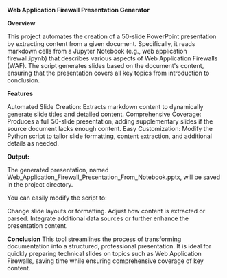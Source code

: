**Web Application Firewall Presentation Generator**

**Overview**

This project automates the creation of a 50-slide PowerPoint presentation by extracting content from a given document. Specifically, it reads markdown cells from a Jupyter Notebook (e.g., web application firewall.ipynb) that describes various aspects of Web Application Firewalls (WAF). The script generates slides based on the document's content, ensuring that the presentation covers all key topics from introduction to conclusion.

**Features**

Automated Slide Creation: Extracts markdown content to dynamically generate slide titles and detailed content.
Comprehensive Coverage: Produces a full 50-slide presentation, adding supplementary slides if the source document lacks enough content.
Easy Customization: Modify the Python script to tailor slide formatting, content extraction, and additional details as needed.

**Output:**

The generated presentation, named Web_Application_Firewall_Presentation_From_Notebook.pptx, will be saved in the project directory.

You can easily modify the script to:

Change slide layouts or formatting.
Adjust how content is extracted or parsed.
Integrate additional data sources or further enhance the presentation content.

**Conclusion**
This tool streamlines the process of transforming documentation into a structured, professional presentation. It is ideal for quickly preparing technical slides on topics such as Web Application Firewalls, saving time while ensuring comprehensive coverage of key content.

